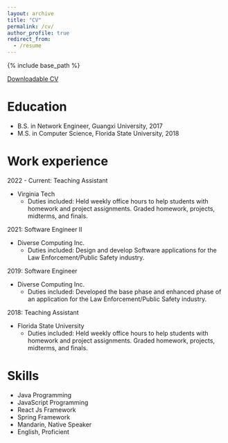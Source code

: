 ```yaml
---
layout: archive
title: "CV"
permalink: /cv/
author_profile: true
redirect_from:
  - /resume
---
```


{% include base_path %}

[Downloadable CV](/files/CV.pdf)

Education
======
* B.S. in Network Engineer, Guangxi University, 2017
* M.S. in Computer Science, Florida State University, 2018

Work experience
======
2022 - Current: Teaching Assistant
* Virginia Tech 
  * Duties included: Held weekly office hours to help students with homework and project
    assignments. Graded homework, projects, midterms, and finals.

2021: Software Engineer II
* Diverse Computing Inc.
  * Duties included: Design and develop Software applications for the Law Enforcement/Public Safety
    industry.

2019: Software Engineer
* Diverse Computing Inc.
  * Duties included: Developed the base phase and enhanced phase of an application for the Law
    Enforcement/Public Safety industry.

2018: Teaching Assistant
* Florida State University
  * Duties included: Held weekly office hours to help students with homework and project
    assignments. Graded homework, projects, midterms, and finals.


Skills
======
* Java Programming
* JavaScript Programming
* React Js Framework
* Spring Framework
* Mandarin, Native Speaker
* English, Proficient